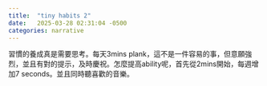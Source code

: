 ```yaml
---
title:  "tiny habits 2"
date:   2025-03-28 02:31:04 -0500
categories: narrative
---
```

習慣的養成真是需要思考。每天3mins plank，這不是一件容易的事，但意願強烈，並且有對的提示，及時慶祝。怎麼提高ability呢，首先從2mins開始，每週增加7 seconds。並且同時聽喜歡的音樂。